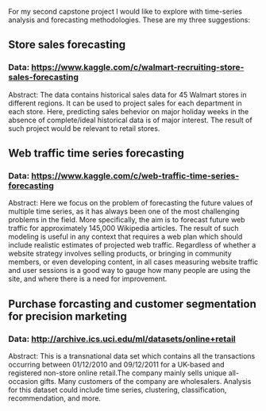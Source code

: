 
For my second capstone project I would like to explore with time-series analysis and forecasting methodologies. These are my three suggestions:

## Store sales forecasting
### Data: https://www.kaggle.com/c/walmart-recruiting-store-sales-forecasting
Abstract: The data contains historical sales data for 45 Walmart stores in different regions. It can be used to project sales for each department in each store. Here, predicting sales behevior on major holiday weeks in the absence of complete/ideal historical data is of major interest. The result of such project would be relevant to retail stores.

## Web traffic time series forecasting
### Data: https://www.kaggle.com/c/web-traffic-time-series-forecasting
Abstract: Here we focus on the problem of forecasting the future values of multiple time series, as it has always been one of the most challenging problems in the field. More specifically, the aim is to forecast future web traffic for approximately 145,000 Wikipedia articles. The result of such modeling is useful in any context that requires a web plan which should include realistic estimates of projected web traffic. Regardless of whether a website strategy involves selling products, or bringing in community members, or even developing content, in all cases measuring website traffic and user sessions is a good way to gauge how many people are using the site, and where there is a need for improvement.

## Purchase forcasting and customer segmentation for precision marketing
### Data: http://archive.ics.uci.edu/ml/datasets/online+retail
Abstract: This is a transnational data set which contains all the transactions occurring between 01/12/2010 and 09/12/2011 for a UK-based and registered non-store online retail.The company mainly sells unique all-occasion gifts. Many customers of the company are wholesalers. Analysis for this dataset could include time series, clustering, classification, recommendation, and more. 


